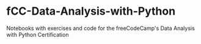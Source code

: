 # fCC-Data-Analysis-with-Python
Notebooks with exercises and code for the freeCodeCamp's Data Analysis with Python Certification
